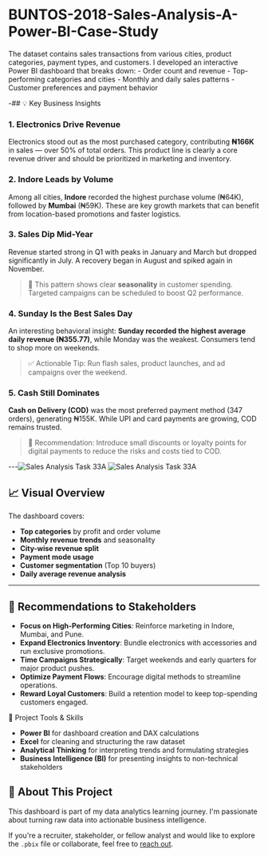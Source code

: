 # BUNTOS-2018-Sales-Analysis-A-Power-BI-Case-Study
The dataset contains sales transactions from various cities, product categories, payment types, and customers. I developed an interactive Power BI dashboard that breaks down:  - Order count and revenue - Top-performing categories and cities - Monthly and daily sales patterns - Customer preferences and payment behavior

-## 💡 Key Business Insights

### 1. Electronics Drive Revenue
Electronics stood out as the most purchased category, contributing **₦166K** in sales — over 50% of total orders. This product line is clearly a core revenue driver and should be prioritized in marketing and inventory.

### 2. Indore Leads by Volume
Among all cities, **Indore** recorded the highest purchase volume (₦64K), followed by **Mumbai** (₦59K). These are key growth markets that can benefit from location-based promotions and faster logistics.

### 3. Sales Dip Mid-Year
Revenue started strong in Q1 with peaks in January and March but dropped significantly in July. A recovery began in August and spiked again in November.

> 🔎 This pattern shows clear **seasonality** in customer spending. Targeted campaigns can be scheduled to boost Q2 performance.

### 4. Sunday Is the Best Sales Day
An interesting behavioral insight: **Sunday recorded the highest average daily revenue (₦355.77)**, while Monday was the weakest. Consumers tend to shop more on weekends.

> ✅ Actionable Tip: Run flash sales, product launches, and ad campaigns over the weekend.

### 5. Cash Still Dominates
**Cash on Delivery (COD)** was the most preferred payment method (347 orders), generating ₦155K. While UPI and card payments are growing, COD remains trusted.

> 🧠 Recommendation: Introduce small discounts or loyalty points for digital payments to reduce the risks and costs tied to COD.

---![Sales Analysis Task 33A](https://github.com/user-attachments/assets/65f5602d-fe57-4351-bb92-e24f602f098e)
![Sales Analysis Task 33A](https://github.com/user-attachments/assets/65f5602d-fe57-4351-bb92-e24f602f098e)


## 📈 Visual Overview

The dashboard covers:

- **Top categories** by profit and order volume  
- **Monthly revenue trends** and seasonality  
- **City-wise revenue split**  
- **Payment mode usage**  
- **Customer segmentation** (Top 10 buyers)  
- **Daily average revenue analysis**

---

## 🎯 Recommendations to Stakeholders

- **Focus on High-Performing Cities**: Reinforce marketing in Indore, Mumbai, and Pune.
- **Expand Electronics Inventory**: Bundle electronics with accessories and run exclusive promotions.
- **Time Campaigns Strategically**: Target weekends and early quarters for major product pushes.
- **Optimize Payment Flows**: Encourage digital methods to streamline operations.
- **Reward Loyal Customers**: Build a retention model to keep top-spending customers engaged.

 📂 Project Tools & Skills

- **Power BI** for dashboard creation and DAX calculations  
- **Excel** for cleaning and structuring the raw dataset  
- **Analytical Thinking** for interpreting trends and formulating strategies  
- **Business Intelligence (BI)** for presenting insights to non-technical stakeholders

## 📎 About This Project

This dashboard is part of my data analytics learning journey. I'm passionate about turning raw data into actionable business intelligence.

If you're a recruiter, stakeholder, or fellow analyst and would like to explore the `.pbix` file or collaborate, feel free to [reach out](https://www.linkedin.com/in/ruth-ihuoma123?lipi=urn%3Ali%3Apage%3Ad_flagship3_profile_view_base_contact_details%3BbJ9%2B9YiKSkuhloINm0btCw%3D%3D).
